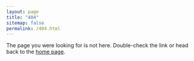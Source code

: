 ```yaml
---
layout: page
title: "404"
sitemap: false
permalink: /404.html
---
```


The page you were looking for is not here. Double-check the link or head back to the <a href="{{ '/' | relative_url }}">home page</a>.
